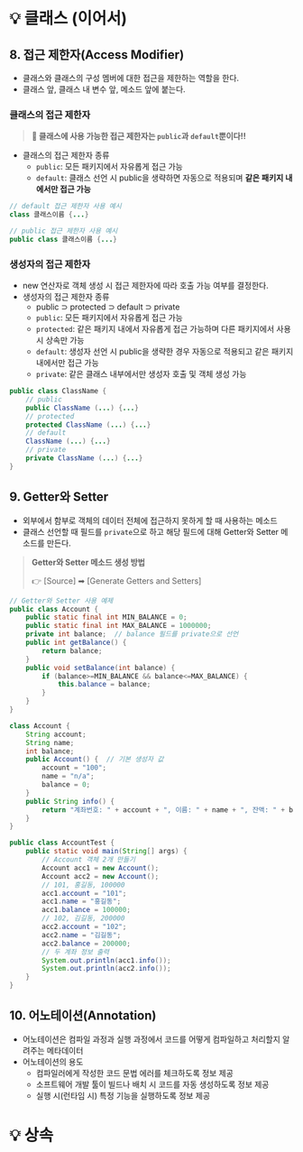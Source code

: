 # 💡 클래스 (이어서)

## 8. 접근 제한자(Access Modifier)

* 클래스와 클래스의 구성 멤버에 대한 접근을 제한하는 역할을 한다.
* 클래스 앞, 클래스 내 변수 앞, 메소드 앞에 붙는다.

### 클래스의 접근 제한자

> **📌 클래스에 사용 가능한 접근 제한자는 `public`과 `default`뿐이다!!**

* 클래스의 접근 제한자 종류
  * `public`: 모든 패키지에서 자유롭게 접근 가능
  * `default`: 클래스 선언 시 public을 생략하면 자동으로 적용되며 **같은 패키지 내에서만 접근 가능**

```java
// default 접근 제한자 사용 예시
class 클래스이름 {...}

// public 접근 제한자 사용 예시
public class 클래스이름 {...}
```

### 생성자의 접근 제한자

* new 연산자로 객체 생성 시 접근 제한자에 따라 호출 가능 여부를 결정한다.
* 생성자의 접근 제한자 종류
  * public ⊃ protected ⊃ default ⊃ private
  * `public`: 모든 패키지에서 자유롭게 접근 가능
  * `protected`: 같은 패키지 내에서 자유롭게 접근 가능하며 다른 패키지에서 사용 시 상속만 가능
  * `default`: 생성자 선언 시 public을 생략한 경우 자동으로 적용되고 같은 패키지 내에서만 접근 가능
  * `private`: 같은 클래스 내부에서만 생성자 호출 및 객체 생성 가능

```java
public class ClassName {
    // public
    public ClassName (...) {...}
    // protected
    protected ClassName (...) {...}
    // default
    ClassName (...) {...}
    // private
    private ClassName (...) {...}
}
```

## 9. Getter와 Setter

* 외부에서 함부로 객체의 데이터 전체에 접근하지 못하게 할 때 사용하는 메소드
* 클래스 선언할 때 필드를 `private`으로 하고 해당 필드에 대해 Getter와 Setter 메소드를 만든다.

> **Getter와 Setter 메소드 생성 방법**
>
> 👉 [Source] ➡ [Generate Getters and Setters]

```java
// Getter와 Setter 사용 예제
public class Account {
	public static final int MIN_BALANCE = 0;
	public static final int MAX_BALANCE = 1000000;
	private int balance;  // balance 필드를 private으로 선언
	public int getBalance() {
		return balance;
	}
	public void setBalance(int balance) {
		if (balance>=MIN_BALANCE && balance<=MAX_BALANCE) {
			this.balance = balance;
		}
	}
}
```

```java
class Account {
	String account;
	String name;
	int balance;
	public Account() {  // 기본 생성자 값
		account = "100";
		name = "n/a";
		balance = 0;
	}
	public String info() {
		return "계좌번호: " + account + ", 이름: " + name + ", 잔액: " + balance;
	}
}

public class AccountTest {
	public static void main(String[] args) {
		// Account 객체 2개 만들기
		Account acc1 = new Account();
		Account acc2 = new Account();
		// 101, 홍길동, 100000
		acc1.account = "101";
		acc1.name = "홍길동";
		acc1.balance = 100000;
		// 102, 김길동, 200000
		acc2.account = "102";
		acc2.name = "김길동";
		acc2.balance = 200000;
		// 두 계좌 정보 출력
		System.out.println(acc1.info());
		System.out.println(acc2.info());
	}
}
```

## 10. 어노테이션(Annotation)

* 어노테이션은 컴파일 과정과 실행 과정에서 코드를 어떻게 컴파일하고 처리할지 알려주는 메타데이터
* 어노테이션의 용도
  * 컴파일러에게 작성한 코드 문법 에러를 체크하도록 정보 제공
  * 소프트웨어 개발 툴이 빌드나 배치 시 코드를 자동 생성하도록 정보 제공
  * 실행 시(런타임 시) 특정 기능을 실행하도록 정보 제공

# 💡 상속

